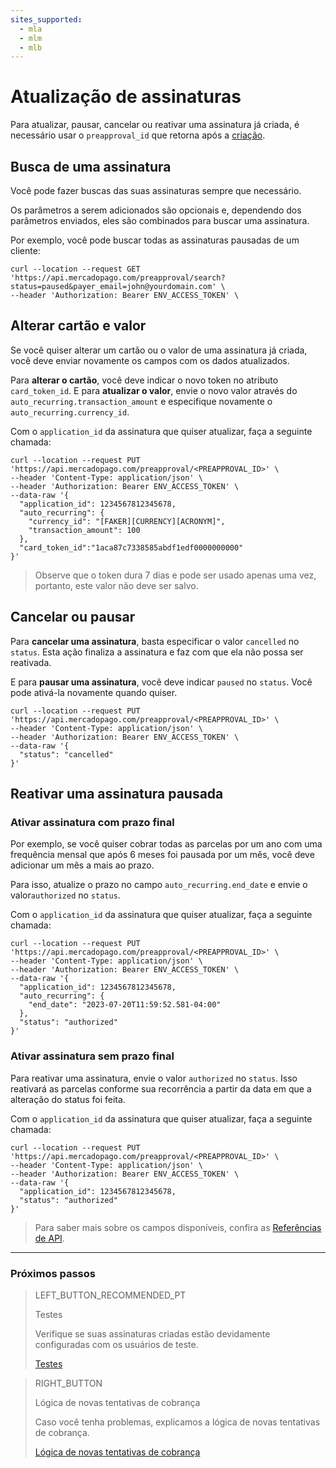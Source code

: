 ```yaml
---
sites_supported:
  - mla
  - mlm
  - mlb
---
```


# Atualização de assinaturas

Para atualizar, pausar, cancelar ou reativar uma assinatura já criada, é necessário usar o `preapproval_id` que retorna após a [criação](https://www.mercadopago[FAKER][URL][DOMAIN]/developers/pt/guides/online-payments/subscriptions/introduction). 

## Busca de uma assinatura

Você pode fazer buscas das suas assinaturas sempre que necessário. 

Os parâmetros a serem adicionados são opcionais e, dependendo dos parâmetros enviados, eles são combinados para buscar uma assinatura. 

Por exemplo, você pode buscar todas as assinaturas pausadas de um cliente: 

```curl
curl --location --request GET 'https://api.mercadopago.com/preapproval/search?status=paused&payer_email=john@yourdomain.com' \
--header 'Authorization: Bearer ENV_ACCESS_TOKEN' \
```

## Alterar cartão e valor

Se você quiser alterar um cartão ou o valor de uma assinatura já criada, você deve enviar novamente os campos com os dados atualizados.

Para __alterar o cartão__, você deve indicar o novo token no atributo `card_token_id`. E para __atualizar o valor__, envie o novo valor através do `auto_recurring.transaction_amount` e especifique novamente o `auto_recurring.currency_id`.

Com o `application_id` da assinatura que quiser atualizar, faça a seguinte chamada: 

```curl
curl --location --request PUT 'https://api.mercadopago.com/preapproval/<PREAPPROVAL_ID>' \
--header 'Content-Type: application/json' \
--header 'Authorization: Bearer ENV_ACCESS_TOKEN' \
--data-raw '{
  "application_id": 1234567812345678,
  "auto_recurring": {
    "currency_id": "[FAKER][CURRENCY][ACRONYM]",
    "transaction_amount": 100
  },
  "card_token_id":"1aca87c7338585abdf1edf0000000000"
}'
```

>Observe que o token dura 7 dias e pode ser usado apenas uma vez, portanto, este valor não deve ser salvo.

## Cancelar ou pausar

Para __cancelar uma assinatura__, basta especificar o valor `cancelled` no `status`. Esta ação finaliza a assinatura e faz com que ela não possa ser reativada.

E para __pausar uma assinatura__, você deve indicar  `paused` no `status`. Você pode ativá-la novamente quando quiser. 

```curl
curl --location --request PUT 'https://api.mercadopago.com/preapproval/<PREAPPROVAL_ID>' \
--header 'Content-Type: application/json' \
--header 'Authorization: Bearer ENV_ACCESS_TOKEN' \
--data-raw '{
  "status": "cancelled"
}'
```

## Reativar uma assinatura pausada

### Ativar assinatura com prazo final

Por exemplo, se você quiser cobrar todas as parcelas por um ano com uma frequência mensal que após 6 meses foi pausada por um mês, você deve adicionar um mês a mais ao prazo.

Para isso, atualize o prazo no campo `auto_recurring.end_date` e envie o valor`authorized` no `status`.

Com o `application_id` da assinatura que quiser atualizar, faça a seguinte chamada: 

```curl
curl --location --request PUT 'https://api.mercadopago.com/preapproval/<PREAPPROVAL_ID>' \
--header 'Content-Type: application/json' \
--header 'Authorization: Bearer ENV_ACCESS_TOKEN' \
--data-raw '{
  "application_id": 1234567812345678,
  "auto_recurring": {
    "end_date": "2023-07-20T11:59:52.581-04:00"
  },
  "status": "authorized"
}'
```

### Ativar assinatura sem prazo final

Para reativar uma assinatura, envie o valor `authorized` no `status`. Isso reativará as parcelas conforme sua recorrência a partir da data em que a alteração do status foi feita. 

Com o `application_id` da assinatura que quiser atualizar, faça a seguinte chamada:

```curl
curl --location --request PUT 'https://api.mercadopago.com/preapproval/<PREAPPROVAL_ID>' \
--header 'Content-Type: application/json' \
--header 'Authorization: Bearer ENV_ACCESS_TOKEN' \
--data-raw '{
  "application_id": 1234567812345678,
  "status": "authorized"
}'
```

>Para saber mais sobre os campos disponíveis, confira as [Referências de API](https://www.mercadopago[FAKER][URL][DOMAIN]/developers/pt/reference).


------------
### Próximos passos

> LEFT_BUTTON_RECOMMENDED_PT
>
> Testes
>
> Verifique se suas assinaturas criadas estão devidamente configuradas com os usuários de teste. 
>
> [Testes](https://www.mercadopago[FAKER][URL][DOMAIN]/developers/pt/guides/online-payments/subscriptions/testing/)


> RIGHT_BUTTON
>
> Lógica de novas tentativas de cobrança
>
> Caso você tenha problemas, explicamos a lógica de novas tentativas de cobrança.
>
> [Lógica de novas tentativas de cobrança](https://www.mercadopago[FAKER][URL][DOMAIN]/developers/pt/guides/online-payments/subscriptions/payment-retry/)
